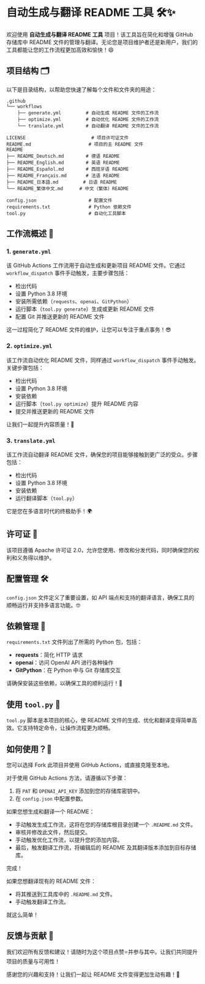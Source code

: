 # 自动生成与翻译 README 工具 🛠️✨

欢迎使用 **自动生成与翻译 README 工具** 项目！该工具旨在简化和增强 GitHub 存储库中 README 文件的管理与翻译。无论您是项目维护者还是新用户，我们的工具都能让您的工作流程更加高效和愉快！😄

## 项目结构 🗂️

以下是目录结构，以帮助您快速了解每个文件和文件夹的用途：

```
.github
└── workflows
    ├── generate.yml         # 自动生成 README 文件的工作流
    ├── optimize.yml         # 自动优化 README 文件的工作流
    └── translate.yml        # 自动翻译 README 文件的工作流

LICENSE                        # 项目许可证文件
README.md                     # 项目的主 README 文件
README
├── README_Deutsch.md        # 德语 README
├── README_English.md        # 英语 README
├── README_Español.md        # 西班牙语 README
├── README_Français.md       # 法语 README
├── README_日本語.md         # 日语 README
└── README_繁体中文.md      # 中文（繁体）README

config.json                   # 配置文件
requirements.txt              # Python 依赖文件
tool.py                       # 自动化工具脚本
```

## 工作流概述 🚀

### 1. `generate.yml`
该 GitHub Actions 工作流用于自动生成和更新项目 README 文件。它通过 `workflow_dispatch` 事件手动触发，主要步骤包括：

- 检出代码
- 设置 Python 3.8 环境
- 安装所需依赖（`requests`、`openai`、`GitPython`）
- 运行脚本（`tool.py generate`）生成或更新 README 文件
- 配置 Git 并推送更新的 README 文件

这一过程简化了 README 文件的维护，让您可以专注于重点事务！😎

### 2. `optimize.yml`
该工作流自动优化 README 文件，同样通过 `workflow_dispatch` 事件手动触发。关键步骤包括：

- 检出代码
- 设置 Python 3.8 环境
- 安装依赖
- 运行脚本（`tool.py optimize`）提升 README 内容
- 提交并推送更新的 README 文件

让我们一起提升内容质量！💪

### 3. `translate.yml`
该工作流自动翻译 README 文件，确保您的项目能够接触到更广泛的受众。步骤包括：

- 检出代码
- 设置 Python 3.8 环境
- 安装依赖
- 运行翻译脚本（`tool.py`）

它是您在多语言时代的终极助手！🌍

## 许可证 📄
该项目遵循 Apache 许可证 2.0，允许您使用、修改和分发代码，同时确保您的权利和义务得以维护。

## 配置管理 🛠️
`config.json` 文件定义了重要设置，如 API 端点和支持的翻译语言，确保工具的顺畅运行并支持多语言功能。🤓

## 依赖管理 🐍
`requirements.txt` 文件列出了所需的 Python 包，包括：

- **requests**：简化 HTTP 请求
- **openai**：访问 OpenAI API 进行各种操作
- **GitPython**：在 Python 中与 Git 存储库交互

请确保安装这些依赖，以确保工具的顺利运行！🌟

## 使用 `tool.py` 🔧
`tool.py` 脚本是本项目的核心，使 README 文件的生成、优化和翻译变得简单高效。它支持特定命令，让操作流程更为顺畅。

## 如何使用？🌸
您可以选择 Fork 此项目并使用 GitHub Actions，或直接克隆至本地。

对于使用 GitHub Actions 方法，请遵循以下步骤：

1. 将 `PAT` 和 `OPENAI_API_KEY` 添加到您的存储库密钥中。
2. 在 `config.json` 中配置参数。

如果您想生成和翻译一个 README：

- 手动触发生成工作流，这将在您的存储库根目录创建一个 `.README.md` 文件。
- 审核并修改此文件，然后提交。
- 手动触发优化工作流，以提升您的添加内容。
- 最后，触发翻译工作流，将编辑后的 README 及其翻译版本添加到目标存储库。

完成！

如果您想翻译现有的 README 文件：

- 将其推送到工具库中的 `.README.md` 文件。
- 手动触发翻译工作流。

就这么简单！

## 反馈与贡献 🙌
我们欢迎所有反馈和建议！请随时为这个项目点赞⭐️并参与其中。让我们共同提升项目的质量与可用性！

感谢您的兴趣和支持！让我们一起让 README 文件变得更加生动有趣！🎉